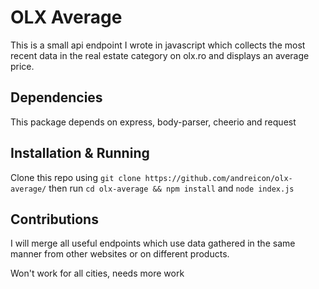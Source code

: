 # OLX Average

This is a small api endpoint I wrote in javascript which collects the most recent data in the real estate category on olx.ro and displays an average price.

## Dependencies

This package depends on express, body-parser, cheerio and request

## Installation & Running

Clone this repo using `git clone https://github.com/andreicon/olx-average/` then run `cd olx-average && npm install` and `node index.js`

## Contributions

I will merge all useful endpoints which use data gathered in the same manner from other websites or on different products.

Won't work for all cities, needs more work
